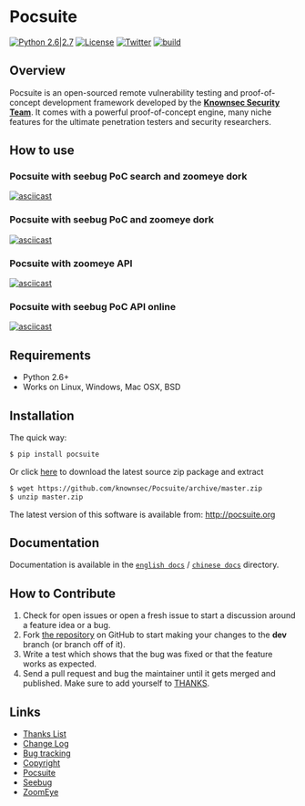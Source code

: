 
# Pocsuite

[![Python 2.6|2.7](https://img.shields.io/badge/python-2.6|2.7-yellow.svg)](https://www.python.org/) [![License](https://img.shields.io/badge/license-GPLv2-red.svg)](https://raw.githubusercontent.com/knownsec/Pocsuite/master/docs/COPYING) [![Twitter](https://img.shields.io/badge/twitter-@seebug-blue.svg)](https://twitter.com/seebug_team) [![build](https://api.travis-ci.org/knownsec/Pocsuite.svg)](https://travis-ci.org/knownsec/Pocsuite)



## Overview

Pocsuite is an open-sourced remote vulnerability testing and proof-of-concept development framework developed by the [**Knownsec Security Team**](http://www.knownsec.com/). It comes with a powerful proof-of-concept engine, many niche features for the ultimate penetration testers and security researchers.

## How to use

### Pocsuite with seebug PoC search and zoomeye dork
[![asciicast](https://asciinema.org/a/133345.png)](https://asciinema.org/a/133345)

### Pocsuite with seebug PoC and zoomeye dork
[![asciicast](https://asciinema.org/a/133344.png)](https://asciinema.org/a/133344)

### Pocsuite with zoomeye API

[![asciicast](https://asciinema.org/a/133343.png)](https://asciinema.org/a/133343)

### Pocsuite with seebug PoC API online
[![asciicast](https://asciinema.org/a/133342.png)](https://asciinema.org/a/133342)

## Requirements

- Python 2.6+
- Works on Linux, Windows, Mac OSX, BSD

## Installation

The quick way:

``` bash
$ pip install pocsuite
```

Or click [here](https://github.com/knownsec/Pocsuite/archive/master.zip) to download the latest source zip package and extract

``` bash
$ wget https://github.com/knownsec/Pocsuite/archive/master.zip
$ unzip master.zip
```


The latest version of this software is available from: http://pocsuite.org

## Documentation

Documentation is available in the [```english docs```](./docs)  / [```chinese docs```](./docs/translations/) directory.
## How to Contribute

1. Check for open issues or open a fresh issue to start a discussion around a feature idea or a bug.
2. Fork [the repository](https://github.com/knownsec/Pocsuite) on GitHub to start making your changes to the **dev** branch (or branch off of it).
3. Write a test which shows that the bug was fixed or that the feature works as expected.
4. Send a pull request and bug the maintainer until it gets merged and published. Make sure to add yourself to [THANKS](./docs/THANKS.md).


## Links

* [Thanks List](./docs/THANKS.md)
* [Change Log](./docs/CHANGELOG.md)
* [Bug tracking](https://github.com/knownsec/Pocsuite/issues)
* [Copyright](./docs/COPYING)
* [Pocsuite](http://pocsuite.org)
* [Seebug](https://www.seebug.org)
* [ZoomEye](https://www.zoomeye.org)

